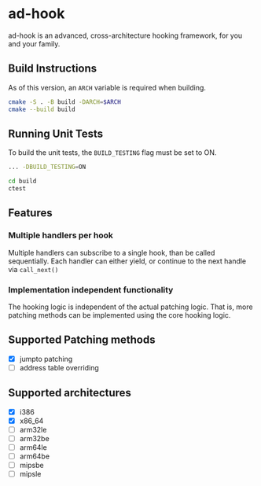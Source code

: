 # ad-hook

ad-hook is an advanced, cross-architecture hooking framework, for you and your family.

## Build Instructions

As of this version, an `ARCH` variable is required when building.

```sh
cmake -S . -B build -DARCH=$ARCH
cmake --build build
```

## Running Unit Tests

To build the unit tests, the `BUILD_TESTING` flag must be set to ON.

```sh
... -DBUILD_TESTING=ON
```

```sh
cd build
ctest
```

## Features

### Multiple handlers per hook

Multiple handlers can subscribe to a single hook, than be called sequentially.
Each handler can either yield, or continue to the next handle via `call_next()`

### Implementation independent functionality

The hooking logic is independent of the actual patching logic.
That is, more patching methods can be implemented using the core hooking logic.

## Supported Patching methods

- [x] jumpto patching
- [ ] address table overriding

## Supported architectures

- [x] i386
- [x] x86_64
- [ ] arm32le
- [ ] arm32be
- [ ] arm64le
- [ ] arm64be
- [ ] mipsbe
- [ ] mipsle
